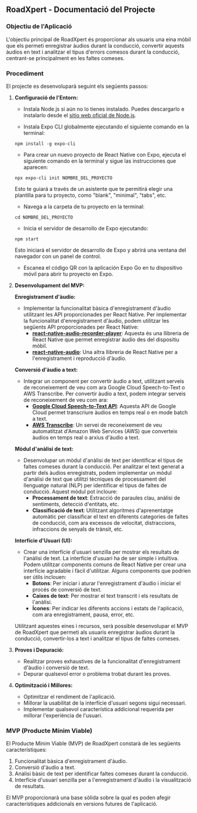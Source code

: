 ## RoadXpert - Documentació del Projecte

### Objectiu de l'Aplicació

L'objectiu principal de RoadXpert és proporcionar als usuaris una eina mòbil que els permeti enregistrar àudios durant la conducció, convertir aquests àudios en text i analitzar el tipus d'errors comesos durant la conducció, centrant-se principalment en les faltes comeses.

### Procediment

El projecte es desenvoluparà seguint els següents passos:

   1. **Configuració de l'Entorn:**
      - Instala Node.js si aún no lo tienes instalado. Puedes descargarlo e instalarlo desde el [sitio web oficial de Node.js](https://nodejs.org/).
      
      - Instala Expo CLI globalmente ejecutando el siguiente comando en la terminal:
      ```
      npm install -g expo-cli
      ```

      - Para crear un nuevo proyecto de React Native con Expo, ejecuta el siguiente comando en la terminal y sigue las instrucciones que aparecen:
      ```
      npx expo-cli init NOMBRE_DEL_PROYECTO
      ```
      Esto te guiará a través de un asistente que te permitirá elegir una plantilla para tu proyecto, como "blank", "minimal", "tabs", etc.

      - Navega a la carpeta de tu proyecto en la terminal:
      ```
      cd NOMBRE_DEL_PROYECTO
      ```
      
      - Inicia el servidor de desarrollo de Expo ejecutando:
      ```
      npm start
      ```
      Esto iniciará el servidor de desarrollo de Expo y abrirá una ventana del navegador con un panel de control.
      
      - Escanea el código QR con la aplicación Expo Go en tu dispositivo móvil para abrir tu proyecto en Expo.


2. **Desenvolupament del MVP:**

   **Enregistrament d'àudio:**

   - Implementar la funcionalitat bàsica d'enregistrament d'àudio utilitzant les API proporcionades per React Native.
      Per implementar la funcionalitat d'enregistrament d'àudio, podem utilitzar les següents API proporcionades per React Native:
      - **[react-native-audio-recorder-player](https://www.npmjs.com/package/react-native-audio-recorder-player)**: Aquesta és una llibreria de React Native que permet enregistrar àudio des del dispositiu mòbil.
      - **[react-native-audio](https://www.npmjs.com/package/react-native-audio-record)**: Una altra llibreria de React Native per a l'enregistrament i reproducció d'àudio.

   **Conversió d'àudio a text:**
   - Integrar un component per convertir àudio a text, utilitzant serveis de reconeixement de veu com ara Google Cloud Speech-to-Text o AWS Transcribe.
      Per convertir àudio a text, podem integrar serveis de reconeixement de veu com ara:
      - **[Google Cloud Speech-to-Text API](https://cloud.google.com/speech-to-text)**: Aquesta API de Google Cloud permet transcriure àudios en temps real o en mode batch a text.
      - **[AWS Transcribe](https://aws.amazon.com/transcribe/)**: Un servei de reconeixement de veu automatitzat d'Amazon Web Services (AWS) que converteix àudios en temps real o arxius d'àudio a text.

   **Mòdul d'anàlisi de text:**
   - Desenvolupar un mòdul d'anàlisi de text per identificar el tipus de faltes comeses durant la conducció.
      Per analitzar el text generat a partir dels àudios enregistrats, podem implementar un mòdul d'anàlisi de text que utilitzi tècniques de processament del llenguatge natural (NLP) per identificar el tipus de faltes de conducció. Aquest mòdul pot incloure:
      - **Processament de text**: Extracció de paraules clau, anàlisi de sentiments, detecció d'entitats, etc.
      - **Classificació de text**: Utilitzant algoritmes d'aprenentatge automàtic per classificar el text en diferents categories de faltes de conducció, com ara excessos de velocitat, distraccions, infraccions de senyals de trànsit, etc.

   **Interfície d'Usuari (UI):**
   - Crear una interfície d'usuari senzilla per mostrar els resultats de l'anàlisi de text.
      La interfície d'usuari ha de ser simple i intuïtiva. Podem utilitzar components comuns de React Native per crear una interfície agradable i fàcil d'utilitzar. Alguns components que podrien ser útils inclouen:
      - **Botons**: Per iniciar i aturar l'enregistrament d'àudio i iniciar el procés de conversió de text.
      - **Caixes de text**: Per mostrar el text transcrit i els resultats de l'anàlisi.
      - **Ícones**: Per indicar les diferents accions i estats de l'aplicació, com ara enregistrament, pausa, error, etc.
      

   Utilitzant aquestes eines i recursos, serà possible desenvolupar el MVP de RoadXpert que permeti als usuaris enregistrar àudios durant la conducció, convertir-los a text i analitzar el tipus de faltes comeses.

3. **Proves i Depuració:**
   - Realitzar proves exhaustives de la funcionalitat d'enregistrament d'àudio i conversió de text.
   - Depurar qualsevol error o problema trobat durant les proves.

4. **Optimització i Millores:**
   - Optimitzar el rendiment de l'aplicació.
   - Millorar la usabilitat de la interfície d'usuari segons sigui necessari.
   - Implementar qualsevol característica addicional requerida per millorar l'experiència de l'usuari.

### MVP (Producte Mínim Viable)

El Producte Mínim Viable (MVP) de RoadXpert constarà de les següents característiques:

1. Funcionalitat bàsica d'enregistrament d'àudio.
2. Conversió d'àudio a text.
3. Anàlisi bàsic de text per identificar faltes comeses durant la conducció.
4. Interfície d'usuari senzilla per a l'enregistrament d'àudio i la visualització de resultats.

El MVP proporcionarà una base sòlida sobre la qual es poden afegir característiques addicionals en versions futures de l'aplicació.
